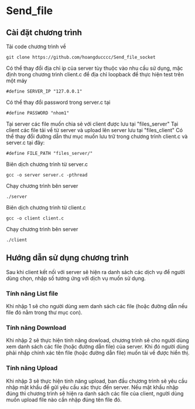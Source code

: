 # Send_file
## Cài đặt chương trình
Tải code chương trình về
```
git clone https://github.com/hoangducccc/Send_file_socket
```
Có thể thay đổi địa chỉ ip của server tùy thuộc vào nhu cầu sử dụng, mặc định trong chương trình client.c để địa chỉ loopback để thực hiện test trên một máy
```
#define SERVER_IP "127.0.0.1"
```
Có thể thay đổi password trong server.c tại 
```
#define PASSWORD "nhom1"
```
Tại server các file muốn chia sẻ với client được lưu tại "files_server"
Tại client các file tải về từ server và upload lên server lưu tại "files_client"
Có thể thay đổi đường dẫn thư mục muốn lưu trữ trong chương trình client.c và server.c tại đây:
```
#define FILE_PATH "files_server/"
```
Biên dịch chương trình từ server.c
```
gcc -o server server.c -pthread
```
Chạy chương trình bên server
```
./server
```
Biên dịch chương trình từ client.c
```
gcc -o client client.c
```
Chạy chương trình bên server
```
./client
```
## Hướng dẫn sử dụng chương trình
Sau khi client kết nối với server sẽ hiện ra danh sách các dịch vụ để người dùng chọn, nhập số tương ứng với dịch vụ muốn sử dụng.
### Tính năng List file
Khi nhập 1 sẽ cho người dùng xem danh sách các file (hoặc đường dẫn nếu file đó nằm trong thư mục con).
### Tính năng Download
Khi nhập 2 sẽ thực hiện tính năng dowload, chương trình sẽ cho người dùng xem danh sách các file (hoặc đường dẫn file) của server. Khi đó người dùng phải nhập chính xác tên file (hoặc đường dẫn file) muốn tải về được hiển thị.
### Tính năng Upload
Khi nhập 3 sẽ thực hiện tính năng upload, ban đầu chương trình sẽ yêu cầu nhập mật khẩu để gửi yêu cầu xác thực đến server. Nếu mật khẩu nhập đúng thì chương trình sẽ hiện ra danh sách các file của client, người dùng muốn upload file nào cần nhập đúng tên file đó.
